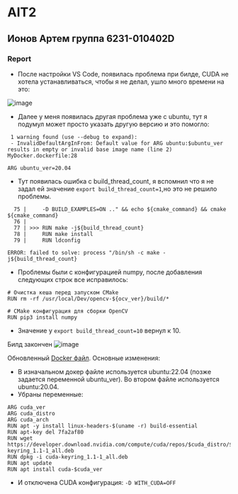 # AIT2

## Ионов Артем группа 6231-010402D

### Report

- После настройки VS Code, появилась проблема при билде, CUDA не хотела устанавливаться, чтобы я не делал, ушло много времени на это:

![image](https://github.com/user-attachments/assets/77226828-6519-4701-8fa3-f46de08591da)

- Далее у меня появилась другая проблема уже с ubuntu, тут я подумул может просто указать другую версию и это помогло:

```
 1 warning found (use --debug to expand):
 - InvalidDefaultArgInFrom: Default value for ARG ubuntu:$ubuntu_ver results in empty or invalid base image name (line 2)
MyDocker.dockerfile:28
```

``ARG ubuntu_ver=20.04``

- Тут появилась ошибка с build_thread_count, я вспомнил что я не задал ей значение ``export build_thread_count=1``,но это не решило проблемы.
```
  75 |     -D BUILD_EXAMPLES=ON .." && echo ${cmake_command} && cmake ${cmake_command}
  76 |     
  77 | >>> RUN make -j${build_thread_count}
  78 |     RUN make install
  79 |     RUN ldconfig

ERROR: failed to solve: process "/bin/sh -c make -j${build_thread_count}
```

- Проблемы были с конфигурацией numpy, после добавления следующих строк все исправилось:

```
# Очистка кеша перед запуском CMake
RUN rm -rf /usr/local/Dev/opencv-${ocv_ver}/build/*

# CMake конфигурация для сборки OpenCV
RUN pip3 install numpy
```

- Значение у ``export build_thread_count=10`` вернул к 10.

Билд закончен
![image](https://github.com/user-attachments/assets/0622b1f8-7f48-41b9-8f72-1750065c707a)



Обновленный [Docker файл](MyDocker). Основные изменения:

- В изначальном докер файле используется ubuntu:22.04 (позже задается переменной ubuntu_ver).
Во втором файле используется ubuntu:20.04.
- Убраны переменные:
```
ARG cuda_ver
ARG cuda_distro
ARG cuda_arch
RUN apt -y install linux-headers-$(uname -r) build-essential
RUN apt-key del 7fa2af80
RUN wget https://developer.download.nvidia.com/compute/cuda/repos/$cuda_distro/$cuda_arch/cuda-keyring_1.1-1_all.deb
RUN dpkg -i cuda-keyring_1.1-1_all.deb
RUN apt update
RUN apt install cuda-$cuda_ver
```
- И отключена CUDA конфигурация: ``-D WITH_CUDA=OFF``
